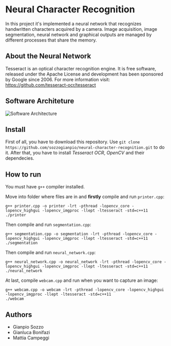 # Neural Character Recognition
In this project it's implemented a neural network that recognizes handwritten characters acquired by a camera. Image acquisition, image segmentation, neural network and graphical outputs are managed by different processes that share the memory.

## About the Neural Network
Tesseract is an optical character recognition engine. It is free software, released under the Apache License and development has been sponsored by Google since 2006. For more information visit: https://github.com/tesseract-ocr/tesseract

## Software Architeture
![Software Architecture](https://i.postimg.cc/t48ty7sd/ncr.jpg)

## Install
First of all, you have to download this repository. Use `git clone https://github.com/sozzogianpio/neural-character-recognition.git` to do it. After that, you have to install *Tesseract OCR*, *OpenCV* and their dependecies.

## How to run
You must have `g++` compiler installed.

Move into folder where files are in and **firstly** compile and run `printer.cpp`:
```
g++ printer.cpp -o printer -lrt -pthread -lopencv_core -lopencv_highgui -lopencv_imgproc -llept -ltesseract -std=c++11
./printer
```

Then compile and run `segmentation.cpp`:
```
g++ segmentation.cpp -o segmentation -lrt -pthread -lopencv_core -lopencv_highgui -lopencv_imgproc -llept -ltesseract -std=c++11
./segmentation
```

Then compile and run `neural_network.cpp`:
```
g++ neural_network.cpp -o neural_network -lrt -pthread -lopencv_core -lopencv_highgui -lopencv_imgproc -llept -ltesseract -std=c++11
./neural_network
```

At last, compile `webcam.cpp` and run when you want to capture an image:
```
g++ webcam.cpp -o webcam -lrt -pthread -lopencv_core -lopencv_highgui -lopencv_imgproc -llept -ltesseract -std=c++11
./webcam
```

## Authors
- Gianpio Sozzo
- Gianluca Bonifazi
- Mattia Campeggi
